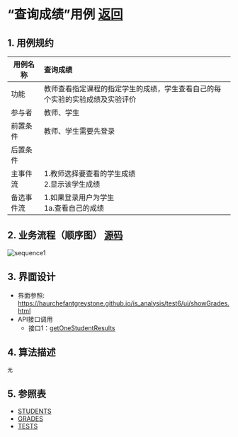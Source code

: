 ﻿<!-- markdownlint-disable MD033-->
<!-- 禁止MD033类型的警告 https://www.npmjs.com/package/markdownlint -->

# “查询成绩”用例 [返回](../README.md)
## 1. 用例规约

|用例名称|查询成绩|
|-------|:-------------|
|功能|教师查看指定课程的指定学生的成绩，学生查看自己的每个实验的实验成绩及实验评价|
|参与者|教师、学生|
|前置条件|教师、学生需要先登录|
|后置条件| |
|主事件流|1.教师选择要查看的学生成绩<br/>2.显示该学生成绩|
|备选事件流|1.如果登录用户为学生<br/>1a.查看自己的成绩<br/>|

## 2. 业务流程（顺序图） [源码](../src/sequence查看成绩.puml)
![sequence1](../sequence查看成绩.png) 

## 3. 界面设计
- 界面参照: https://haurchefantgreystone.github.io/is_analysis/test6/ui/showGrades.html
- API接口调用
    - 接口1：[getOneStudentResults](../接口/getOneStudentResults.md) 

## 4. 算法描述
    无
    
## 5. 参照表
- [STUDENTS](../数据库设计.md/#STUDENTS)
- [GRADES](../数据库设计.md/#GRADES)
- [TESTS](../数据库设计.md/#TESTS)
